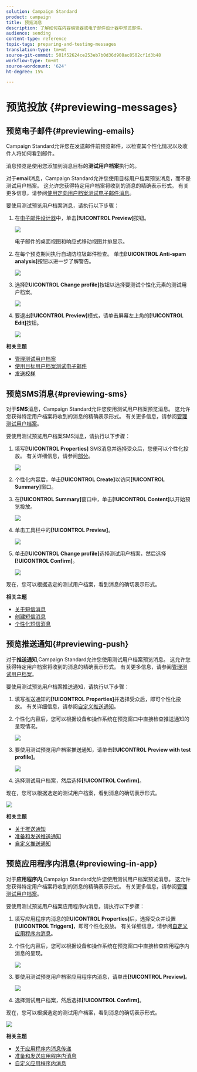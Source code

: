```yaml
---
solution: Campaign Standard
product: campaign
title: 预览消息
description: 了解如何在内容编辑器或电子邮件设计器中预览邮件。
audience: sending
content-type: reference
topic-tags: preparing-and-testing-messages
translation-type: tm+mt
source-git-commit: 501f52624ce253eb7b0d36d908ac8502cf1d3b48
workflow-type: tm+mt
source-wordcount: '624'
ht-degree: 15%

---
```



# 预览投放 {#previewing-messages}

## 预览电子邮件{#previewing-emails}

Campaign Standard允许您在发送邮件前预览邮件，以检查其个性化情况以及收件人将如何看到邮件。

消息预览是使用您添加到消息目标的&#x200B;**测试用户档案**&#x200B;执行的。

对于&#x200B;**email**&#x200B;消息，Campaign Standard允许您使用目标用户档案预览消息，而不是测试用户档案。 这允许您获得特定用户档案将收到的消息的精确表示形式。 有关更多信息，请参阅[使用定向用户档案测试电子邮件消息](../../sending/using/testing-messages-using-target.md)。

要使用测试预览用户档案消息，请执行以下步骤：

1. 在[电子邮件设计器](../../designing/using/designing-content-in-adobe-campaign.md)中，单击&#x200B;**[!UICONTROL Preview]**&#x200B;按钮。

   ![](assets/sending_preview.png)

   电子邮件的桌面视图和响应式移动视图并排显示。

1. 在每个预览期间执行自动防垃圾邮件检查。 单击&#x200B;**[!UICONTROL Anti-spam analysis]**&#x200B;按钮以进一步了解警告。

   ![](assets/sending_anti-spam_analysis.png)

1. 选择&#x200B;**[!UICONTROL Change profile]**&#x200B;按钮以选择要测试个性化元素的测试用户档案。

   ![](assets/sending_test-profile.png)

1. 要退出&#x200B;**[!UICONTROL Preview]**&#x200B;模式，请单击屏幕左上角的&#x200B;**[!UICONTROL Edit]**&#x200B;按钮。

   ![](assets/sending_preview_edit.png)

**相关主题**

* [管理测试用户档案](../../audiences/using/managing-test-profiles.md)
* [使用目标用户档案测试电子邮件](../../sending/using/testing-messages-using-target.md)
* [发送校样](../../sending/using/sending-proofs.md)

## 预览SMS消息{#previewing-sms}

对于&#x200B;**SMS**&#x200B;消息，Campaign Standard允许您使用测试用户档案预览消息。 这允许您获得特定用户档案将收到的消息的精确表示形式。 有关更多信息，请参阅[管理测试用户档案](../../audiences/using/managing-test-profiles.md)。

要使用测试预览用户档案SMS消息，请执行以下步骤：

1. 填写&#x200B;**[!UICONTROL Properties]** SMS消息并选择受众后，您便可以个性化投放。 有关详细信息，请参阅[部分](../../channels/using/personalizing-sms-messages.md)。

   ![](assets/sms_preview.png)

1. 个性化内容后，单击&#x200B;**[!UICONTROL Create]**&#x200B;以访问&#x200B;**[!UICONTROL Summary]**&#x200B;窗口。

1. 在&#x200B;**[!UICONTROL Summary]**&#x200B;窗口中，单击&#x200B;**[!UICONTROL Content]**&#x200B;以开始预览投放。

   ![](assets/sms_preview_2.png)

1. 单击工具栏中的&#x200B;**[!UICONTROL Preview]**。

   ![](assets/sms_preview_3.png)

1. 单击&#x200B;**[!UICONTROL Change profile]**&#x200B;选择测试用户档案，然后选择&#x200B;**[!UICONTROL Confirm]**。

   ![](assets/sms_preview_4.png)

现在，您可以根据选定的测试用户档案，看到消息的确切表示形式。

**相关主题**

* [关于短信消息](../../channels/using/about-sms-messages.md)
* [创建短信消息](../../channels/using/creating-an-sms-message.md)
* [个性化短信消息](../../channels/using/personalizing-sms-messages.md)

## 预览推送通知{#previewing-push}

对于&#x200B;**推送通知**,Campaign Standard允许您使用测试用户档案预览消息。 这允许您获得特定用户档案将收到的消息的精确表示形式。 有关更多信息，请参阅[管理测试用户档案](../../audiences/using/managing-test-profiles.md)。

要使用测试预览用户档案推送通知，请执行以下步骤：

1. 填写推送通知的&#x200B;**[!UICONTROL Properties]**&#x200B;并选择受众后，即可个性化投放。 有关详细信息，请参阅[自定义推送通知](../../channels/using/customizing-a-push-notification.md)。

1. 个性化内容后，您可以根据设备和操作系统在预览窗口中直接检查推送通知的呈现情况。

   ![](assets/push_preview.png)

1. 要使用测试预览用户档案推送通知，请单击&#x200B;**[!UICONTROL Preview with test profile]**。

   ![](assets/push_preview_2.png)

1. 选择测试用户档案，然后选择&#x200B;**[!UICONTROL Confirm]**。

现在，您可以根据选定的测试用户档案，看到消息的确切表示形式。

![](assets/push_preview_3.png)

**相关主题**

* [关于推送通知](../../channels/using/about-push-notifications.md)
* [准备和发送推送通知](../../channels/using/preparing-and-sending-a-push-notification.md)
* [自定义推送通知](../../channels/using/customizing-a-push-notification.md)

## 预览应用程序内消息{#previewing-in-app}

对于&#x200B;**应用程序内**,Campaign Standard允许您使用测试用户档案预览消息。 这允许您获得特定用户档案将收到的消息的精确表示形式。 有关更多信息，请参阅[管理测试用户档案](../../audiences/using/managing-test-profiles.md)。

要使用测试预览用户档案应用程序内消息，请执行以下步骤：

1. 填写应用程序内消息的&#x200B;**[!UICONTROL Properties]**&#x200B;后，选择受众并设置&#x200B;**[!UICONTROL Triggers]**，即可个性化投放。 有关详细信息，请参阅[自定义应用程序内消息](../../channels/using/customizing-an-in-app-message.md)。

1. 个性化内容后，您可以根据设备和操作系统在预览窗口中直接检查应用程序内消息的呈现。

   ![](assets/in_app_preview.png)

1. 要使用测试预览用户档案应用程序内消息，请单击&#x200B;**[!UICONTROL Preview]**。

   ![](assets/in_app_preview_2.png)

1. 选择测试用户档案，然后选择&#x200B;**[!UICONTROL Confirm]**。

现在，您可以根据选定的测试用户档案，看到消息的确切表示形式。

![](assets/in_app_preview_3.png)

**相关主题**

* [关于应用程序内消息传递](../../channels/using/about-in-app-messaging.md)
* [准备和发送应用程序内消息](../../channels/using/preparing-and-sending-an-in-app-message.md)
* [自定义应用程序内消息](../../channels/using/customizing-an-in-app-message.md)